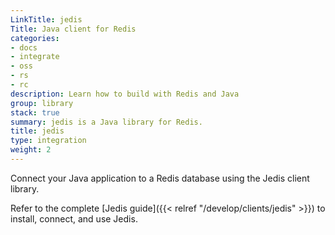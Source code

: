 ```yaml
---
LinkTitle: jedis
Title: Java client for Redis
categories:
- docs
- integrate
- oss
- rs
- rc
description: Learn how to build with Redis and Java
group: library
stack: true
summary: jedis is a Java library for Redis.
title: jedis
type: integration
weight: 2
---
```


Connect your Java application to a Redis database using the Jedis client library. 

Refer to the complete [Jedis guide]({{< relref "/develop/clients/jedis" >}}) to install, connect, and use Jedis.
